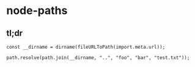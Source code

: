 # node-paths

## tl;dr

```
const __dirname = dirname(fileURLToPath(import.meta.url));

path.resolve(path.join(__dirname, "..", "foo", "bar", "test.txt"));
```
